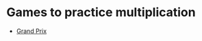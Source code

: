 # Games to practice multiplication

 * [Grand Prix](http://www.multiplication.com/games/play/grand-prix)

